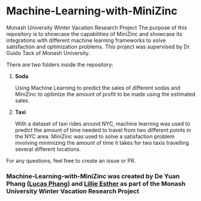 # Machine-Learning-with-MiniZinc
Monash University Winter Vacation Research Project
The purpose of this repository is to showcase the capabilities of MiniZinc and showcase its integrations with different machine learning frameworks to solve satisfaction and optimization problems.
This project was supervised by Dr. Guido Tack of Monash University.

There are two folders inside the repository:
1. **Soda**

   Using Machine Learning to predict the sales of different sodas and MiniZinc to optimize the amount of profit to be made using the estimated sales.


2. **Taxi**

   With a dataset of taxi rides around NYC, machine learning was used to predict the amount of time needed to travel from two different points in the NYC area.
MiniZinc was used to solve a satisfaction problem involving minimizing the amount of time it takes for two taxis travelling several different locations.

For any questions, feel free to create an issue or PR.

### Machine-Learning-with-MiniZinc was created by De Yuan Phang ([Lucas Phang](https://github.com/lucasPDY)) and [Lillie Esther](https://github.com/liliesterw) as part of the Monash University Winter Vacation Research Project 
